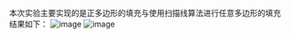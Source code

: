 本次实验主要实现的是正多边形的填充与使用扫描线算法进行任意多边形的填充
结果如下：
![image](https://user-images.githubusercontent.com/102286754/174812230-1be408ac-f25e-49e0-bc98-861cc2939eb9.png)
![image](https://user-images.githubusercontent.com/102286754/174812302-11940ffa-89da-42d6-9531-88984ed0285e.png)
